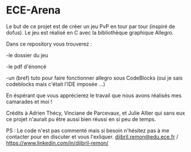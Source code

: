 # ECE-Arena

Le but de ce projet est de créer un jeu PvP en tour par tour (inspiré de dofus).
Le jeu est réalisé en C avec la bibliothèque graphique Allegro.

Dans ce repository vous trouverez :

  -le dossier du jeu
  
  -le pdf d'énoncé
  
  -un (bref) tuto pour faire fonctionner allegro sous CodeBlocks (oui je sais codeblocks mais c'était l'IDE imposée ...)

En éspérant que vous apprécierez le travail que nous avons réalisés mes camarades et moi !

Crédits à Adrien Thécy, Vinciane de Parcevaux, et Julie Allier qui sans eux ce projet n'aurait pu être aussi bien réussi en si peu de temps.

PS : Le code n'est pas commenté mais si besoin n'hésitez pas à me contacter pour en discuter et vous l'exliquer. djibril.remon@edu.ece.fr / https://www.linkedin.com/in/djibril-remon/
